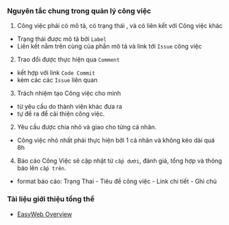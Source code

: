 
### Nguyên tắc chung trong quản lý công việc

1. Công việc phải có mô tả, có trạng thái , và có liên kết với Công việc khác
 - Trạng thái được mô tả bởi `Label`
 - Liên kết nằm trên cùng của phần mô tả và link tới `Issue` công việc

2. Trao đổi được thực hiện qua `Comment` 
 - kết hợp với link `Code Commit`
 - kèm các các `Issue` liên quan

3. Trách nhiệm tạo Công việc cho mình
 - từ yêu cầu do thành viên khác đưa ra
 - tự đề ra để cải thiện công việc.
 
2. Yêu cầu được chia nhỏ và giao cho từng cá nhân. 
 - Công việc nhỏ nhất phải thực hiện bởi 1 cá nhân và không kéo dài quá 8h
  
4. Báo cáo Công Việc sẽ cập nhật từ `cấp dưới`, đánh giá, tổng hợp và thông báo lên `cấp trên`.
 - format báo cáo:   Trạng Thai - Tiêu đề công việc - Link chi tiết - Ghi chú


### Tài liệu giới thiệu tổng thể

- [EasyWeb Overview](https://github.com/easywebhub/tasks/wiki)
